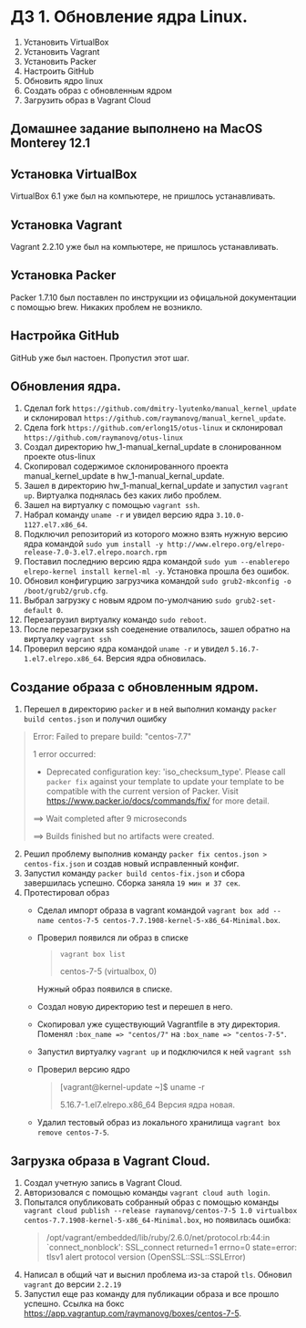 # ДЗ 1. Обновление ядра Linux.

1. Установить VirtualBox
2. Установить Vagrant
3. Установить Packer
4. Настроить GitHub
5. Обновить ядро linux
6. Создать образ с обновленным ядром
7. Загрузить образ в Vagrant Cloud

## Домашнее задание выполнено на MacOS Monterey 12.1

## Установка VirtualBox

VirtualBox 6.1 уже был на компьютере, не пришлось устанавливать.

## Установка Vagrant

Vagrant 2.2.10 уже был на компьютере, не пришлось устанавливать.

## Установка Packer

Packer 1.7.10 был поставлен по инструкции из офицальной документации с помощью brew. Никаких проблем не возникло.

## Настройка GitHub

GitHub уже был настоен. Пропустил этот шаг.

## Обновления ядра.

1. Сделал fork `https://github.com/dmitry-lyutenko/manual_kernel_update` и склонировал `https://github.com/raymanovg/manual_kernel_update`.
2. Сдела fork `https://github.com/erlong15/otus-linux` и склонировал `https://github.com/raymanovg/otus-linux`
3. Создал директорию hw_1-manual_kernal_update в слонированном проекте otus-linux
4. Скопировал содержимое склонированного проекта manual_kernel_update в hw_1-manual_kernal_update.
5. Зашел в директорию hw_1-manual_kernal_update и запустил `vagrant up`. Виртуалка поднялась без каких либо проблем.
6. Зашел на виртуалку с помощью `vagrant ssh`.
7. Набрал команду `uname -r` и увидел версию ядра `3.10.0-1127.el7.x86_64`.
8. Подключил репозиторий из которого можно взять нужную версию ядра командой `sudo yum install -y http://www.elrepo.org/elrepo-release-7.0-3.el7.elrepo.noarch.rpm`
9. Поставил последнию версию ядра командой `sudo yum --enablerepo elrepo-kernel install kernel-ml -y`. Установка прошла без ошибок.
10. Обновил конфигурцию загрузчика командой `sudo grub2-mkconfig -o /boot/grub2/grub.cfg`.
11. Выбрал загрузку с новым ядром по-умолчанию `sudo grub2-set-default 0`.
12. Перезагрузил виртуалку командо `sudo reboot`.
13. После перезагрузки ssh соеденение отвалилось, зашел обратно на виртуалку `vagrant ssh`
14. Проверил версию ядра командой `uname -r` и увидел `5.16.7-1.el7.elrepo.x86_64`. Версия ядра обновилась.

## Создание образа с обновленным ядром.

1. Перешел в директорию `packer` и в ней выполнил команду `packer build centos.json` и получил ошибку 
>Error: Failed to prepare build: "centos-7.7"
>
>1 error occurred:
>	* Deprecated configuration key: 'iso_checksum_type'. Please call `packer fix`
>against your template to update your template to be compatible with the current
>version of Packer. Visit https://www.packer.io/docs/commands/fix/ for more
>detail.
>
>==> Wait completed after 9 microseconds
>
>==> Builds finished but no artifacts were created.

2. Решил проблему выполнив команду `packer fix centos.json > centos-fix.json` и создав новый исправленный конфиг.
3. Запустил команду `packer build centos-fix.json` и сбора завершилась успешно. Сборка заняла `19 мин и 37 сек`.
4. Протестировал образ
    -  Сделал импорт образа в vagrant командой `vagrant box add --name centos-7-5 centos-7.7.1908-kernel-5-x86_64-Minimal.box`. 
    - Проверил появился ли образ в списке
        >`vagrant box list`
        >
        >centos-7-5           (virtualbox, 0)

        Нужный образ появился в списке.
    - Создал новую директорию test и перешел в него.
    - Скопировал уже существующий Vagrantfile в эту директория. Поменял `:box_name => "centos/7"` на `:box_name => "centos-7-5"`.
    - Запустил виртуалку `vagrant up` и подключился к ней `vagrant ssh`
    - Проверил версию ядро
        >[vagrant@kernel-update ~]$ uname -r
        > 
        >5.16.7-1.el7.elrepo.x86_64
    Версия ядра новая.
    - Удалил тестовый образ из локального хранилища `vagrant box remove centos-7-5`.

## Загрузка образа в Vagrant Cloud.

1. Создал учетную запись в Vagrant Cloud.
2. Авторизовался с помощью команды `vagrant cloud auth login`.
3. Попытался опубликовать собранный образ с помощью команды `vagrant cloud publish --release raymanovg/centos-7-5 1.0 virtualbox centos-7.7.1908-kernel-5-x86_64-Minimal.box`, но появилась ошибка:
    >/opt/vagrant/embedded/lib/ruby/2.6.0/net/protocol.rb:44:in `connect_nonblock': SSL_connect returned=1 errno=0 state=error: tlsv1 alert protocol version (OpenSSL::SSL::SSLError)
4. Написал в общий чат и выснил проблема из-за старой `tls`. Обновил `vagrant` до версии `2.2.19`
5. Запустил еще раз команду для публикации образа и все прошло успешно. Cсылка на бокс https://app.vagrantup.com/raymanovg/boxes/centos-7-5.



